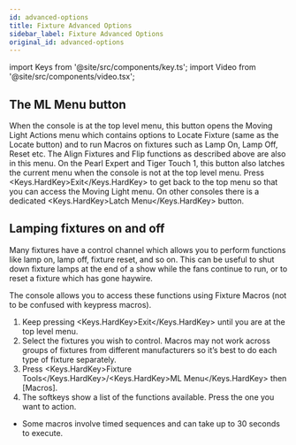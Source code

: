 ```yaml
---
id: advanced-options
title: Fixture Advanced Options
sidebar_label: Fixture Advanced Options
original_id: advanced-options
---
```


import Keys from '@site/src/components/key.ts';
import Video from '@site/src/components/video.tsx';

The ML Menu button
------------------

When the console is at the top level menu, this button opens the Moving Light Actions menu which contains options to Locate Fixture (same as the Locate button) and to run Macros on fixtures such as Lamp On, Lamp Off, Reset etc. The Align Fixtures and Flip functions as described above are also in this menu.
On the Pearl Expert and Tiger Touch 1, this button also latches the current menu when the console is not at the top level menu. Press <Keys.HardKey>Exit</Keys.HardKey> to get back to the top menu so that you can access the Moving Light menu. On other consoles there is a dedicated <Keys.HardKey>Latch Menu</Keys.HardKey> button.

Lamping fixtures on and off
---------------------------

Many fixtures have a control channel which allows you to perform functions like lamp on, lamp off, fixture reset, and so on. This can be useful to shut down fixture lamps at the end of a show while the fans continue to run, or to reset a fixture which has gone haywire.

The console allows you to access these functions using Fixture Macros (not to be confused with keypress macros).

1.	Keep pressing <Keys.HardKey>Exit</Keys.HardKey> until you are at the top level menu.
2.	Select the fixtures you wish to control. Macros may not work across groups of fixtures from different manufacturers so it’s best to do each type of fixture separately.
3.	Press <Keys.HardKey>Fixture Tools</Keys.HardKey>/<Keys.HardKey>ML Menu</Keys.HardKey> then [Macros].
4.	The softkeys show a list of the functions available. Press the one you want to action.

-	Some macros involve timed sequences and can take up to 30 seconds to execute.
